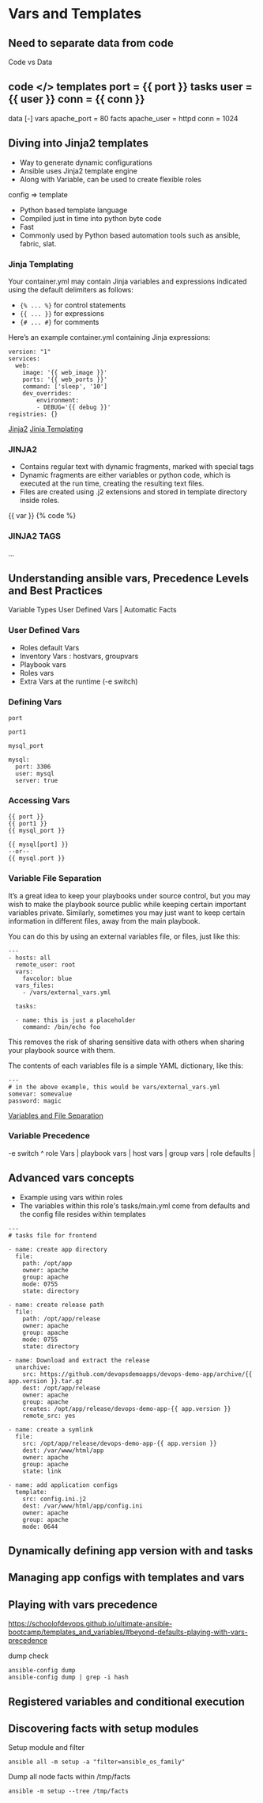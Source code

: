 # Vars and Templates
## Need to separate data from code
Code vs Data

code </>  templates   port = {{ port }}
          tasks       user = {{ user }}
                      conn = {{ conn }}
--------------------------------------
data [-]  vars        apache_port = 80
          facts       apache_user = httpd
                      conn = 1024
## Diving into Jinja2 templates

- Way to generate dynamic configurations
- Ansible uses Jinja2 template engine
- Along with Variable, can be used to create flexible roles

config => template

- Python based template language
- Compiled just in time into python byte code
- Fast
- Commonly used by Python based automation tools such as ansible, fabric, slat.

### Jinja Templating
Your container.yml may contain Jinja variables and expressions indicated using the default delimiters as follows:
- `{% ... %}` for control statements
- `{{ ... }}` for expressions
- `{# ... #}` for comments

Here’s an example container.yml containing Jinja expressions:
```
version: "1"
services:
  web:
    image: '{{ web_image }}'
    ports: '{{ web_ports }}'
    command: ['sleep', '10']
    dev_overrides:
        environment:
        - DEBUG='{{ debug }}'
registries: {}
```


[Jinja2](http://jinja.pocoo.org/docs/dev/)
[Jinia Templating](https://docs.ansible.com/ansible-container/container_yml/template.html)

### JINJA2
- Contains regular text with dynamic fragments, marked with special tags
- Dynamic fragments are either variables or python code, which is executed at the run time, creating the resulting text files.
- Files are created using .j2 extensions and stored in template directory inside roles.

{{ var }}
{% code %}

### JINJA2 TAGS
...

## Understanding ansible vars, Precedence Levels and Best Practices
Variable Types
User Defined Vars | Automatic Facts

### User Defined Vars
- Roles default Vars
- Inventory Vars : hostvars, groupvars
- Playbook vars
- Roles vars
- Extra Vars at the runtime (-e switch)

### Defining Vars
```
port

port1

mysql_port

mysql:
  port: 3306
  user: mysql
  server: true
```
### Accessing Vars
```
{{ port }}
{{ port1 }}
{{ mysql_port }}

{{ mysql[port] }}
--or--
{{ mysql.port }}
```
### Variable File Separation
It’s a great idea to keep your playbooks under source control, but you may wish to make the playbook source public while keeping certain important variables private. Similarly, sometimes you may just want to keep certain information in different files, away from the main playbook.

You can do this by using an external variables file, or files, just like this:
```
---
- hosts: all
  remote_user: root
  vars:
    favcolor: blue
  vars_files:
    - /vars/external_vars.yml

  tasks:

  - name: this is just a placeholder
    command: /bin/echo foo
```
This removes the risk of sharing sensitive data with others when sharing your playbook source with them.

The contents of each variables file is a simple YAML dictionary, like this:
```
---
# in the above example, this would be vars/external_vars.yml
somevar: somevalue
password: magic
```
[Variables and File Separation](https://docs.ansible.com/ansible/2.5/user_guide/playbooks_variables.html#variable-file-separation)
### Variable Precedence
-e switch           ^
role Vars           |
playbook vars       |
host vars           |
group vars          |
role defaults       |

## Advanced vars concepts
- Example using vars within roles  
- The variables within this role's tasks/main.yml come from defaults and the config file resides within templates  
```
---
# tasks file for frontend

- name: create app directory
  file:
    path: /opt/app
    owner: apache
    group: apache
    mode: 0755
    state: directory

- name: create release path
  file:
    path: /opt/app/release
    owner: apache
    group: apache
    mode: 0755
    state: directory

- name: Download and extract the release
  unarchive:
    src: https://github.com/devopsdemoapps/devops-demo-app/archive/{{ app.version }}.tar.gz
    dest: /opt/app/release
    owner: apache
    group: apache
    creates: /opt/app/release/devops-demo-app-{{ app.version }}
    remote_src: yes

- name: create a symlink
  file:
    src: /opt/app/release/devops-demo-app-{{ app.version }}
    dest: /var/www/html/app
    owner: apache
    group: apache
    state: link

- name: add application configs
  template:
    src: config.ini.j2
    dest: /var/www/html/app/config.ini
    owner: apache
    group: apache
    mode: 0644

```

## Dynamically defining app version with and tasks

## Managing app configs with templates and vars

## Playing with vars precedence
https://schoolofdevops.github.io/ultimate-ansible-bootcamp/templates_and_variables/#beyond-defaults-playing-with-vars-precedence

dump check
```
ansible-config dump
ansible-config dump | grep -i hash
```


## Registered variables and conditional execution

## Discovering facts with setup modules
Setup module and filter
```
ansible all -m setup -a "filter=ansible_os_family"
```
Dump all node facts within /tmp/facts
```
ansible -m setup --tree /tmp/facts
```

